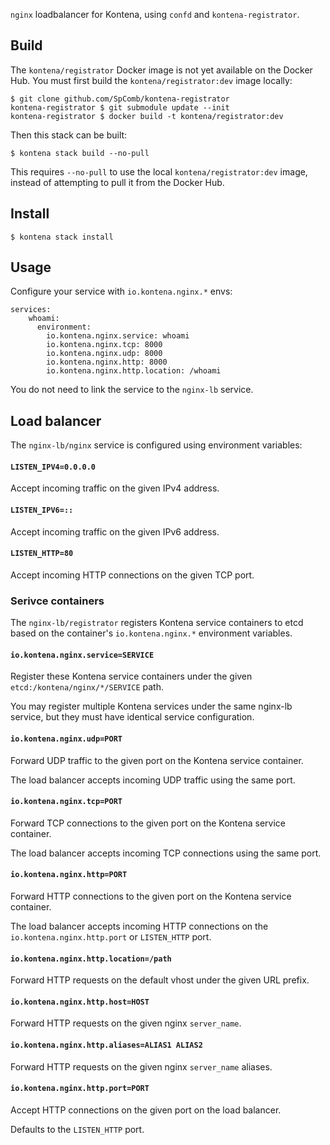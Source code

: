 `nginx` loadbalancer for Kontena, using `confd` and `kontena-registrator`.

## Build

The `kontena/registrator` Docker image is not yet available on the Docker Hub.
You must first build the `kontena/registrator:dev` image locally:

    $ git clone github.com/SpComb/kontena-registrator
    kontena-registrator $ git submodule update --init
    kontena-registrator $ docker build -t kontena/registrator:dev

Then this stack can be built:

    $ kontena stack build --no-pull

This requires `--no-pull` to use the local `kontena/registrator:dev` image, instead of attempting to pull it from the Docker Hub.

## Install

    $ kontena stack install

## Usage

Configure your service with `io.kontena.nginx.*` envs:

```
services:
    whoami:
      environment:
        io.kontena.nginx.service: whoami
        io.kontena.nginx.tcp: 8000
        io.kontena.nginx.udp: 8000
        io.kontena.nginx.http: 8000
        io.kontena.nginx.http.location: /whoami
```

You do not need to link the service to the `nginx-lb` service.

## Load balancer

The `nginx-lb/nginx` service is configured using environment variables:

#### `LISTEN_IPV4=0.0.0.0`

Accept incoming traffic on the given IPv4 address.

#### `LISTEN_IPV6=::`

Accept incoming traffic on the given IPv6 address.

#### `LISTEN_HTTP=80`

Accept incoming HTTP connections on the given TCP port.

### Serivce containers

The `nginx-lb/registrator` registers Kontena service containers to etcd based on the container's `io.kontena.nginx.*` environment variables.

#### `io.kontena.nginx.service=SERVICE`

Register these Kontena service containers under the given `etcd:/kontena/nginx/*/SERVICE` path.

You may register multiple Kontena services under the same nginx-lb service, but they must have identical service configuration.

#### `io.kontena.nginx.udp=PORT`

Forward UDP traffic to the given port on the Kontena service container.

The load balancer accepts incoming UDP traffic using the same port.

#### `io.kontena.nginx.tcp=PORT`

Forward TCP connections to the given port on the Kontena service container.

The load balancer accepts incoming TCP connections using the same port.

#### `io.kontena.nginx.http=PORT`

Forward HTTP connections to the given port on the Kontena service container.

The load balancer accepts incoming HTTP connections on the `io.kontena.nginx.http.port` or `LISTEN_HTTP` port.

#### `io.kontena.nginx.http.location=/path`

Forward HTTP requests on the default vhost under the given URL prefix.

#### `io.kontena.nginx.http.host=HOST`

Forward HTTP requests on the given nginx `server_name`.

#### `io.kontena.nginx.http.aliases=ALIAS1 ALIAS2`

Forward HTTP requests on the given nginx `server_name` aliases.

#### `io.kontena.nginx.http.port=PORT`

Accept HTTP connections on the given port on the load balancer.

Defaults to the `LISTEN_HTTP` port.
